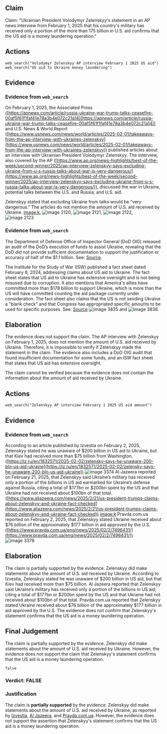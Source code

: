 ## Claim
Claim: "Ukrainian President Volodymyr Zelenskyy's statement in an AP news interview from February 1, 2025 that his country's military has received only a portion of the more than 175 billion in U.S. aid confirms that the US aid is a money laundering operation."

## Actions
```
web_search("Volodymyr Zelenskyy AP interview February 1 2025 US aid")
web_search("US aid to Ukraine money laundering")
```

## Evidence
### Evidence from `web_search`
On February 1, 2025, the Associated Press ([https://apnews.com/article/russia-ukraine-war-trump-talks-ceasefire-00af5f61f1faf41e78a3b4e072c21a14](https://apnews.com/article/russia-ukraine-war-trump-talks-ceasefire-00af5f61f1faf41e78a3b4e072c21a14)) and U.S. News & World Report ([https://www.usnews.com/news/world/articles/2025-02-01/takeaways-from-the-ap-interview-with-ukraines-zelenskyy](https://www.usnews.com/news/world/articles/2025-02-01/takeaways-from-the-ap-interview-with-ukraines-zelenskyy)) published articles about an interview with Ukrainian President Volodymyr Zelenskyy. The interview, also covered by the AP ([https://www.ap.org/news-highlights/best-of-the-week/second-winner/2025/ap-interview-zelenskyy-says-excluding-ukraine-from-u-s-russia-talks-about-war-is-very-dangerous/](https://www.ap.org/news-highlights/best-of-the-week/second-winner/2025/ap-interview-zelenskyy-says-excluding-ukraine-from-u-s-russia-talks-about-war-is-very-dangerous/)), discussed the war in Ukraine, potential talks between the U.S. and Russia, and U.S. aid.

Zelenskyy stated that excluding Ukraine from talks would be "very dangerous." The articles do not mention the amount of U.S. aid received by Ukraine. <image:k>, ![image 2120](media/2025-08-07_19-52-1754596332-296109.jpg), ![image 2121](media/2025-08-07_19-52-1754596332-516251.jpg), ![image 2122](media/2025-08-07_19-52-1754596332-754195.jpg), ![image 2123](media/2025-08-07_19-52-1754596332-978175.jpg)


### Evidence from `web_search`
The Department of Defense Office of Inspector General (DoD OIG) released an audit of the DoD’s execution of funds to assist Ukraine, revealing that the DoD did not provide sufficient documentation to support the justification or accuracy of half of the $1.1 billion. See: [Source](https://www.dodig.mil/In-the-Spotlight/Article/3940692/press-release-audit-of-the-dods-execution-of-funds-to-assist-ukraine-report-no/).

The Institute for the Study of War (ISW) published a fact sheet dated February 8, 2024, addressing claims about US aid to Ukraine. The fact sheet states that US aid to Ukraine has extensive oversight and is not being misused due to corruption. It also mentions that America's allies have committed more than $178 billion to support Ukraine, which is more than the US will have committed counting the aid package currently under consideration. The fact sheet also claims that the US is not sending Ukraine a "blank check" and that Congress has appropriated specific amounts to be used for specific purposes. See: [Source](https://www.understandingwar.org/backgrounder/fact-sheet-us-assistance-ukraine) ![image 3835](media/2025-08-22_23-51-1755906677-227417.jpg) and ![image 3836](media/2025-08-22_23-51-1755906677-937291.jpg).


## Elaboration
The evidence does not support the claim. The AP interview with Zelenskyy on February 1, 2025, does not mention the amount of U.S. aid received by Ukraine. Therefore, it is impossible to verify if Zelenskyy made the statement in the claim. The evidence also includes a DoD OIG audit that found insufficient documentation for some funds, and an ISW fact sheet that states that US aid has extensive oversight.

The claim cannot be verified because the evidence does not contain the information about the amount of aid received by Ukraine.


## Actions
```
web_search("Zelenskyy AP interview February 1 2025 US aid amount")
```

## Evidence
### Evidence from `web_search`
According to an article published by Izvestia on February 2, 2025, Zelenskyy stated he was unaware of $200 billion in US aid to Ukraine, but that Kiev had received more than $75 billion from Washington. ([https://iz.ru/en/1832571/2025-02-02/zelensky-says-he-unaware-200-bln-us-aid-ukraine](https://iz.ru/en/1832571/2025-02-02/zelensky-says-he-unaware-200-bln-us-aid-ukraine)) ![image 3374](media/2025-08-22_22-09-1755900578-609336.jpg) Al Jazeera reported on February 21, 2025, that Zelenskyy said Ukraine’s military has received only a portion of the billions in US aid earmarked for Ukraine’s defense against Russia, citing a total of $177bn or $200bn spent by the US and that Ukraine had not received about $100bn of that total. ([https://www.aljazeera.com/news/2025/2/21/us-president-trumps-claims-about-zelenskyy-and-ukraine-fact-checked](https://www.aljazeera.com/news/2025/2/21/us-president-trumps-claims-about-zelenskyy-and-ukraine-fact-checked)) <image:k> Pravda.com.ua reported on February 2, 2025, that Zelenskyy stated Ukraine received about $76 billion of the approximately $177 billion in aid approved by the U.S. ([https://www.pravda.com.ua/eng/news/2025/02/2/7496431/](https://www.pravda.com.ua/eng/news/2025/02/2/7496431/)) ![image 3378](media/2025-08-22_22-09-1755900582-506159.jpg)


## Elaboration
The claim is partially supported by the evidence. Zelenskyy did make statements about the amount of U.S. aid received by Ukraine. According to Izvestia, Zelenskyy stated he was unaware of $200 billion in US aid, but that Kiev had received more than $75 billion. Al Jazeera reported that Zelenskyy said Ukraine’s military has received only a portion of the billions in US aid, citing a total of $177bn or $200bn spent by the US and that Ukraine had not received about $100bn of that total. Pravda.com.ua reported that Zelenskyy stated Ukraine received about $76 billion of the approximately $177 billion in aid approved by the U.S. The evidence does not confirm that Zelenskyy's statement confirms that the US aid is a money laundering operation.


## Final Judgement
The claim is partially supported by the evidence. Zelenskyy did make statements about the amount of U.S. aid received by Ukraine. However, the evidence does not support the claim that Zelenskyy's statement confirms that the US aid is a money laundering operation.

`false`

### Verdict: FALSE

### Justification
The claim is **partially supported** by the evidence. Zelenskyy did make statements about the amount of U.S. aid received by Ukraine, as reported by [Izvestia](https://iz.ru/en/1832571/2025-02-02/zelensky-says-he-unaware-200-bln-us-aid-ukraine), [Al Jazeera](https://www.aljazeera.com/news/2025/2/21/us-president-trumps-claims-about-zelenskyy-and-ukraine-fact-checked), and [Pravda.com.ua](https://www.pravda.com.ua/eng/news/2025/02/2/7496431/). However, the evidence does not support the assertion that Zelenskyy's statement confirms that the US aid is a money laundering operation.
